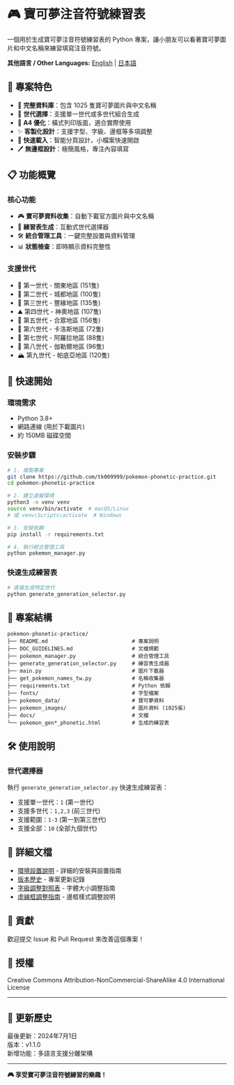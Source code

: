 # 🎮 寶可夢注音符號練習表

一個用於生成寶可夢注音符號練習表的 Python 專案，讓小朋友可以看著寶可夢圖片和中文名稱來練習填寫注音符號。

**其他語言 / Other Languages:** [English](docs/i18n/README_en.md) | [日本語](docs/i18n/README_ja.md)

## 🌟 專案特色

- 📸 **完整資料庫**：包含 1025 隻寶可夢圖片與中文名稱
- 🎯 **世代選擇**：支援單一世代或多世代組合生成
- 📄 **A4 優化**：橫式列印版面，適合實際使用
- ✨ **客製化設計**：支援字型、字級、邊框等多項調整
- 🚀 **快速載入**：智能分頁設計，小檔案快速開啟
- 🖊️ **無邊框設計**：極簡風格，專注內容填寫

## 📋 功能概覽

### 核心功能
- 🎮 **寶可夢資料收集**：自動下載官方圖片與中文名稱
- 📝 **練習表生成**：互動式世代選擇器
- 🛠️ **統合管理工具**：一鍵完整設置與資料管理
- 📊 **狀態檢查**：即時顯示資料完整性

### 支援世代
- 🌱 第一世代 - 關東地區 (151隻)
- 🌸 第二世代 - 城都地區 (100隻)  
- 🌊 第三世代 - 豐緣地區 (135隻)
- ⛰️ 第四世代 - 神奧地區 (107隻)
- 🌆 第五世代 - 合眾地區 (156隻)
- 🌺 第六世代 - 卡洛斯地區 (72隻)
- 🌴 第七世代 - 阿羅拉地區 (88隻)
- 🏰 第八世代 - 伽勒爾地區 (96隻)
- 🏔️ 第九世代 - 帕底亞地區 (120隻)

## 🚀 快速開始

### 環境需求
- Python 3.8+
- 網路連線 (用於下載圖片)
- 約 150MB 磁碟空間

### 安裝步驟
```bash
# 1. 複製專案
git clone https://github.com/tk009999/pokemon-phonetic-practice.git
cd pokemon-phonetic-practice

# 2. 建立虛擬環境
python3 -m venv venv
source venv/bin/activate  # macOS/Linux
# 或 venv\Scripts\activate  # Windows

# 3. 安裝依賴
pip install -r requirements.txt

# 4. 執行統合管理工具
python pokemon_manager.py
```

### 快速生成練習表
```bash
# 直接生成特定世代
python generate_generation_selector.py
```

## 📁 專案結構

```
pokemon-phonetic-practice/
├── README.md                           # 專案說明
├── DOC_GUIDELINES.md                   # 文檔規範
├── pokemon_manager.py                  # 統合管理工具
├── generate_generation_selector.py     # 練習表生成器
├── main.py                             # 圖片下載器
├── get_pokemon_names_tw.py             # 名稱收集器
├── requirements.txt                    # Python 依賴
├── fonts/                              # 字型檔案
├── pokemon_data/                       # 寶可夢資料
├── pokemon_images/                     # 圖片資料 (1025張)
├── docs/                               # 文檔
└── pokemon_gen*_phonetic.html          # 生成的練習表
```

## 🛠️ 使用說明

### 世代選擇器
執行 `generate_generation_selector.py` 快速生成練習表：

- 支援單一世代：`1` (第一世代)
- 支援多世代：`1,2,3` (前三世代)
- 支援範圍：`1-3` (第一到第三世代)
- 支援全部：`10` (全部九個世代)

## 📖 詳細文檔

- [環境設置說明](docs/SETUP.md) - 詳細的安裝與設置指南
- [版本歷史](docs/CHANGELOG.md) - 專案更新記錄
- [字級調整對照表](docs/字級調整對照表.md) - 字體大小調整指南
- [虛線框調整指南](docs/虛線框調整指南.md) - 邊框樣式調整說明

## 🤝 貢獻

歡迎提交 Issue 和 Pull Request 來改善這個專案！

## 📄 授權

Creative Commons Attribution-NonCommercial-ShareAlike 4.0 International License

---

## 🔄 更新歷史

最後更新：2024年7月1日  
版本：v1.1.0  
新增功能：多語言支援分離架構

---

**🎮 享受寶可夢注音符號練習的樂趣！** 